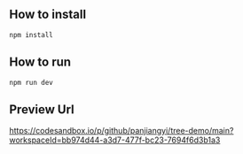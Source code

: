 ## How to install

`npm install `

## How to run

`npm run dev`

## Preview Url

https://codesandbox.io/p/github/panjiangyi/tree-demo/main?workspaceId=bb974d44-a3d7-477f-bc23-7694f6d3b1a3
